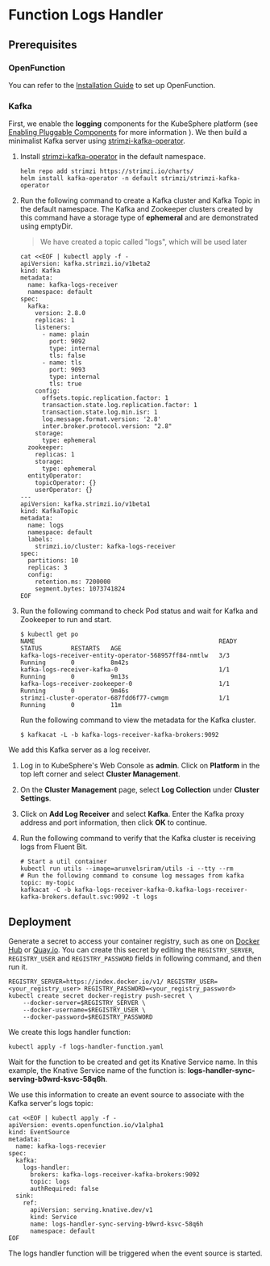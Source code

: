 # Function Logs Handler

## Prerequisites

### OpenFunction

You can refer to the [Installation Guide](https://github.com/OpenFunction/OpenFunction#readme) to set up OpenFunction.

### Kafka

First, we enable the **logging** components for the KubeSphere platform (see [Enabling Pluggable Components](https://kubesphere.io/docs/pluggable-components/) for more information ). We then build a minimalist Kafka server using [strimzi-kafka-operator](https://github.com/strimzi/strimzi-kafka-operator).

1. Install [strimzi-kafka-operator](https://github.com/strimzi/strimzi-kafka-operator) in the default namespace.

   ```shell
   helm repo add strimzi https://strimzi.io/charts/
   helm install kafka-operator -n default strimzi/strimzi-kafka-operator
   ```

2. Run the following command to create a Kafka cluster and Kafka Topic in the default namespace. The Kafka and Zookeeper clusters created by this command have a storage type of **ephemeral** and are demonstrated using emptyDir.

   > We have created a topic called "logs", which will be used later

   ```shell
   cat <<EOF | kubectl apply -f -
   apiVersion: kafka.strimzi.io/v1beta2
   kind: Kafka
   metadata:
     name: kafka-logs-receiver
     namespace: default
   spec:
     kafka:
       version: 2.8.0
       replicas: 1
       listeners:
         - name: plain
           port: 9092
           type: internal
           tls: false
         - name: tls
           port: 9093
           type: internal
           tls: true
       config:
         offsets.topic.replication.factor: 1
         transaction.state.log.replication.factor: 1
         transaction.state.log.min.isr: 1
         log.message.format.version: '2.8'
         inter.broker.protocol.version: "2.8"
       storage:
         type: ephemeral
     zookeeper:
       replicas: 1
       storage:
         type: ephemeral
     entityOperator:
       topicOperator: {}
       userOperator: {}
   ---
   apiVersion: kafka.strimzi.io/v1beta1
   kind: KafkaTopic
   metadata:
     name: logs
     namespace: default
     labels:
       strimzi.io/cluster: kafka-logs-receiver
   spec:
     partitions: 10
     replicas: 3
     config:
       retention.ms: 7200000
       segment.bytes: 1073741824
   EOF
   ```

3. Run the following command to check Pod status and wait for Kafka and Zookeeper to run and start.

   ```shell
   $ kubectl get po
   NAME                                                   READY   STATUS        RESTARTS   AGE
   kafka-logs-receiver-entity-operator-568957ff84-nmtlw   3/3     Running       0          8m42s
   kafka-logs-receiver-kafka-0                            1/1     Running       0          9m13s
   kafka-logs-receiver-zookeeper-0                        1/1     Running       0          9m46s
   strimzi-cluster-operator-687fdd6f77-cwmgm              1/1     Running       0          11m
   ```

   Run the following command to view the metadata for the Kafka cluster.

   ```shell
   $ kafkacat -L -b kafka-logs-receiver-kafka-brokers:9092
   ```

We add this Kafka server as a log receiver.

1. Log in to KubeSphere's Web Console as **admin**. Click on **Platform** in the top left corner and select **Cluster Management**.

2. On the **Cluster Management** page, select **Log Collection** under **Cluster Settings**.

3. Click on **Add Log Receiver** and select **Kafka**. Enter the Kafka proxy address and port information, then click **OK** to continue.

4. Run the following command to verify that the Kafka cluster is receiving logs from Fluent Bit.

   ```shell
   # Start a util container
   kubectl run utils --image=arunvelsriram/utils -i --tty --rm 
   # Run the following command to consume log messages from kafka topic: my-topic
   kafkacat -C -b kafka-logs-receiver-kafka-0.kafka-logs-receiver-kafka-brokers.default.svc:9092 -t logs
   ```

## Deployment

Generate a secret to access your container registry, such as one on [Docker Hub](https://hub.docker.com/) or [Quay.io](https://quay.io/). You can create this secret by editing the `REGISTRY_SERVER`, `REGISTRY_USER` and `REGISTRY_PASSWORD` fields in following command, and then run it.

```shell
REGISTRY_SERVER=https://index.docker.io/v1/ REGISTRY_USER=<your_registry_user> REGISTRY_PASSWORD=<your_registry_password>
kubectl create secret docker-registry push-secret \
    --docker-server=$REGISTRY_SERVER \
    --docker-username=$REGISTRY_USER \
    --docker-password=$REGISTRY_PASSWORD
```

We create this logs handler function:

```shell
kubectl apply -f logs-handler-function.yaml
```

Wait for the function to be created and get its Knative Service name. In this example, the Knative Service name of the function is: **logs-handler-sync-serving-b9wrd-ksvc-58q6h**.

We use this information to create an event source to associate with the Kafka server's logs topic:

```shell
cat <<EOF | kubectl apply -f -
apiVersion: events.openfunction.io/v1alpha1
kind: EventSource
metadata:
  name: kafka-logs-recevier
spec:
  kafka:
    logs-handler:
      brokers: kafka-logs-receiver-kafka-brokers:9092
      topic: logs
      authRequired: false
  sink:
    ref:
      apiVersion: serving.knative.dev/v1
      kind: Service
      name: logs-handler-sync-serving-b9wrd-ksvc-58q6h
      namespace: default
EOF
```

The logs handler function will be triggered when the event source is started.

